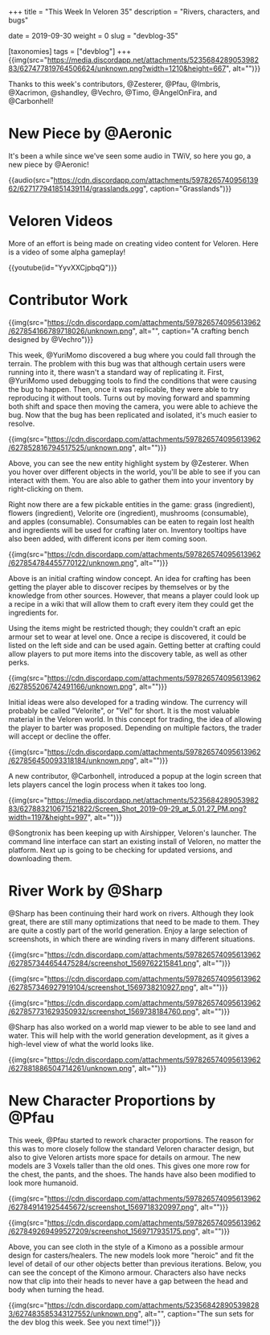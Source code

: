 +++
title = "This Week In Veloren 35"
description = "Rivers, characters, and bugs"

date = 2019-09-30
weight = 0
slug = "devblog-35"

[taxonomies]
tags = ["devblog"]
+++
{{img(src="https://media.discordapp.net/attachments/523568428905398283/627477819764506624/unknown.png?width=1210&height=667", alt="")}}

Thanks to this week's contributors, @Zesterer, @Pfau, @Imbris, @Xacrimon, @shandley, @Vechro, @Timo, @AngelOnFira, and @Carbonhell!

# New Piece by @Aeronic

It's been a while since we've seen some audio in TWiV, so here you go, a new piece by @Aeronic!

{{audio(src="https://cdn.discordapp.com/attachments/597826574095613962/627177941851439114/grasslands.ogg", caption="Grasslands")}}

# Veloren Videos

More of an effort is being made on creating video content for Veloren. Here is a video of some alpha gameplay!

{{youtube(id="YyvXXCjpbqQ")}}

# Contributor Work

{{img(src="https://cdn.discordapp.com/attachments/597826574095613962/627854166789718026/unknown.png", alt="", caption="A crafting bench designed by @Vechro")}}

This week, @YuriMomo discovered a bug where you could fall through the terrain. The problem with this bug was that although certain users were running into it, there wasn't a standard way of replicating it. First, @YuriMomo used debugging tools to find the conditions that were causing the bug to happen. Then, once it was replicable, they were able to try reproducing it without tools. 
Turns out by moving forward and spamming both shift and space then moving the camera, you were able to achieve the bug. Now that the bug has been replicated and isolated, it's much easier to resolve.

{{img(src="https://cdn.discordapp.com/attachments/597826574095613962/627852816794517525/unknown.png", alt="")}}

Above, you can see the new entity highlight system by @Zesterer. When you hover over different objects in the world, you'll be able to see if you can interact with them. You are also able to gather them into your inventory by right-clicking on them.

Right now there are a few pickable entities in the game: grass (ingredient), flowers (ingredient), Velorite ore (ingredient), mushrooms (consumable), and apples (consumable). Consumables can be eaten to regain lost health and ingredients will be used for crafting later on. Inventory tooltips have also been added, with different icons per item coming soon.

{{img(src="https://cdn.discordapp.com/attachments/597826574095613962/627854784455770122/unknown.png", alt="")}}

Above is an initial crafting window concept. An idea for crafting has been getting the player able to discover recipes by themselves or by the knowledge from other sources. However, that means a player could look up a recipe in a wiki that will allow them to craft every item they could get the ingredients for.

Using the items might be restricted though; they couldn't craft an epic armour set to wear at level one. Once a recipe is discovered, it could be listed on the left side and can be used again. Getting better at crafting could allow players to put more items into the discovery table, as well as other perks.

{{img(src="https://cdn.discordapp.com/attachments/597826574095613962/627855206742491166/unknown.png", alt="")}}

Initial ideas were also developed for a trading window. The currency will probably be called "Velorite", or "Vel" for short. It is the most valuable material in the Veloren world. In this concept for trading, the idea of allowing the player to barter was proposed. Depending on multiple factors, the trader will accept or decline the offer.

{{img(src="https://cdn.discordapp.com/attachments/597826574095613962/627856450093318184/unknown.png", alt="")}}

A new contributor, @Carbonhell, introduced a popup at the login screen that lets players cancel the login process when it takes too long.

{{img(src="https://media.discordapp.net/attachments/523568428905398283/627883210671521822/Screen_Shot_2019-09-29_at_5.01.27_PM.png?width=1197&height=997", alt="")}}

@Songtronix has been keeping up with Airshipper, Veloren's launcher. The command line interface can start an existing install of Veloren, no matter the platform. Next up is going to be checking for updated versions, and downloading them.

# River Work by @Sharp

@Sharp has been continuing their hard work on rivers. Although they look great, there are still many optimizations that need to be made to them. They are quite a costly part of the world generation. Enjoy a large selection of screenshots, in which there are winding rivers in many different situations.

{{img(src="https://cdn.discordapp.com/attachments/597826574095613962/627857344654475284/screenshot_1569762215841.png", alt="")}}

{{img(src="https://cdn.discordapp.com/attachments/597826574095613962/627857346927919104/screenshot_1569738210927.png", alt="")}}

{{img(src="https://cdn.discordapp.com/attachments/597826574095613962/627857731629350932/screenshot_1569738184760.png", alt="")}}

@Sharp has also worked on a world map viewer to be able to see land and water. This will help with the world generation development, as it gives a high-level view of what the world looks like.

{{img(src="https://cdn.discordapp.com/attachments/597826574095613962/627881886504714261/unknown.png", alt="")}}

# New Character Proportions by @Pfau

This week, @Pfau started to rework character proportions. The reason for this was to more closely follow the standard Veloren character design, but also to give Veloren artists more space for details on armour. The new models are 3 Voxels taller than the old ones. This gives one more row for the chest, the pants, and the shoes. The hands have also been modified to look more humanoid.

{{img(src="https://cdn.discordapp.com/attachments/597826574095613962/627849141925445672/screenshot_1569718320997.png", alt="")}}

{{img(src="https://cdn.discordapp.com/attachments/597826574095613962/627849269499527209/screenshot_1569717935175.png", alt="")}}

Above, you can see cloth in the style of a Kimono as a possible armour design for casters/healers. The new models look more "heroic" and fit the level of detail of our other objects better than previous iterations. Below, you can see the concept of the Kimono armour. Characters also have necks now that clip into their heads to never have a gap between the head and body when turning the head.

{{img(src="https://cdn.discordapp.com/attachments/523568428905398283/627483585343127552/unknown.png", alt="", caption="The sun sets for the dev blog this week. See you next time!")}}
